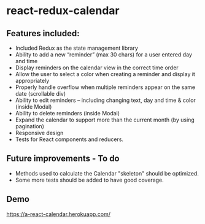 # react-redux-calendar

## Features included:
  - Included Redux as the state management library
  - Ability to add a new “reminder” (max 30 chars) for a user entered day and time
  - Display reminders on the calendar view in the correct time order
  - Allow the user to select a color when creating a reminder and display it appropriately
  - Properly handle overflow when multiple reminders appear on the same date (scrollable div)
  - Ability to edit reminders – including changing text, day and time & color (inside Modal)
  - Ability to delete reminders (inside Modal)
  - Expand the calendar to support more than the current month (by using pagination)
  - Responsive design
  - Tests for React components and reducers.

## Future improvements - To do
  - Methods used to calculate the Calendar "skeleton" should be optimized.
  - Some more tests should be added to have good coverage.

 ## Demo
 https://a-react-calendar.herokuapp.com/




